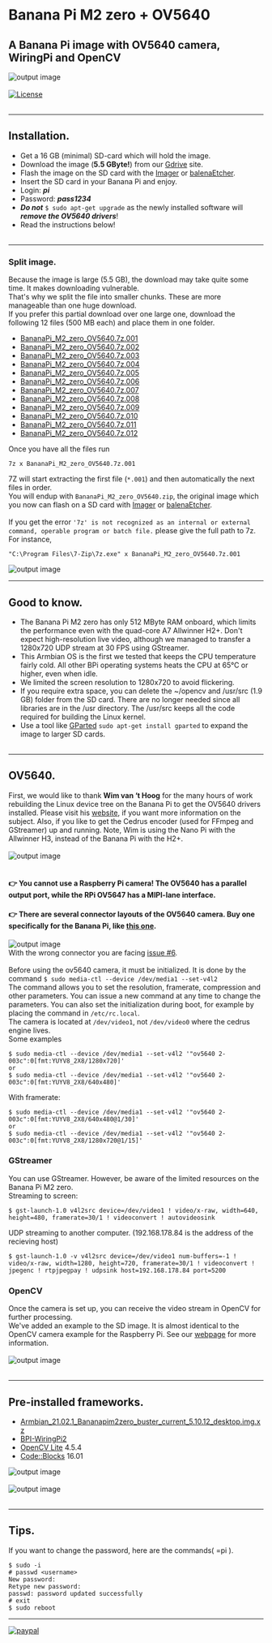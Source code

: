 # Banana Pi M2 zero + OV5640

## A Banana Pi image with OV5640 camera, WiringPi and OpenCV
![output image]( https://qengineering.eu/images/armbian.png )<br/><br/>
[![License](https://img.shields.io/badge/License-BSD%203--Clause-blue.svg)](https://opensource.org/licenses/BSD-3-Clause)<br/><br/>

------------

## Installation.

- Get a 16 GB (minimal) SD-card which will hold the image. 
- Download the image (**5.5 GByte!**) from our [Gdrive](https://drive.google.com/file/d/1oQrsXJ0fXAyKS1lGSZAyrpy-uXZCaG8w/view?usp=sharing) site. 
- Flash the image on the SD card with the [Imager](https://www.raspberrypi.org/software/) or [balenaEtcher](https://www.balena.io/etcher/).
- Insert the SD card in your Banana Pi and enjoy.
- Login: ***pi***
- Password: ***pass1234***
- ***Do not*** `$ sudo apt-get upgrade` as the newly installed software will ***remove the OV5640 drivers***!
- Read the instructions below!<br/><br/>

------------

### Split image.

Because the image is large (5.5 GB), the download may take quite some time. It makes downloading vulnerable.<br/>
That's why we split the file into smaller chunks. These are more manageable than one huge download.<br/>
If you prefer this partial download over one large one, download the following 12 files (500 MB each) and place them in one folder.</br>
- [BananaPi_M2_zero_OV5640.7z.001](https://drive.google.com/file/d/1sEcsguK7ymAknjKK56Fwv1VAeLO4M2jp/view?usp=sharing)
- [BananaPi_M2_zero_OV5640.7z.002](https://drive.google.com/file/d/1Qcl9ElFSOCt0E9v9iCzAKmb1HQv-Ul2U/view?usp=sharing)
- [BananaPi_M2_zero_OV5640.7z.003](https://drive.google.com/file/d/1h8ytekk0tzd3aWJbjXkUYTNrG3meD-Ua/view?usp=sharing)
- [BananaPi_M2_zero_OV5640.7z.004](https://drive.google.com/file/d/1aWZ1u87SOcxqgM4sU1t7sRvgtuzxO-0g/view?usp=sharing)
- [BananaPi_M2_zero_OV5640.7z.005](https://drive.google.com/file/d/1P4PUvnXAqogC9twRKL3ogJ1VumXEkghF/view?usp=sharing)
- [BananaPi_M2_zero_OV5640.7z.006](https://drive.google.com/file/d/1R1rWaP5yrtmfHkhxR4Sp1NE-qY97a3eA/view?usp=sharing)
- [BananaPi_M2_zero_OV5640.7z.007](https://drive.google.com/file/d/1o3Tb2MqQz8Ayakuega1ApcrKQkViCS2X/view?usp=sharing)
- [BananaPi_M2_zero_OV5640.7z.008](https://drive.google.com/file/d/1pK0COokVk5grMYC_taOZg4sJ5g7NVx08/view?usp=sharing)
- [BananaPi_M2_zero_OV5640.7z.009](https://drive.google.com/file/d/1ys7TvsZ38RJ-z9HeEnQbatEsHuiD68yu/view?usp=sharing)
- [BananaPi_M2_zero_OV5640.7z.010](https://drive.google.com/file/d/1CqOTKp8QynT_4q_33CcMJAR6xHVF6L1i/view?usp=sharing)
- [BananaPi_M2_zero_OV5640.7z.011](https://drive.google.com/file/d/15j_NZ65VaSOfZl2O-eq6e5aAITlLUnEU/view?usp=sharing)
- [BananaPi_M2_zero_OV5640.7z.012](https://drive.google.com/file/d/128drF7RwU5NZi1IQ6076nRT1wvqmmm0A/view?usp=sharing)<br/>

Once you have all the files run
```
7z x BananaPi_M2_zero_OV5640.7z.001
```
7Z will start extracting the first file (`*.001`) and then automatically the next files in order.</br>
You will endup with `BananaPi_M2_zero_OV5640.zip`, the original image which you now can flash on a SD card with [Imager](https://www.raspberrypi.org/software/) or [balenaEtcher](https://www.balena.io/etcher/).<br/><br/>
If you get the error `'7z' is not recognized as an internal or external command, operable program or batch file.` please give the full path to 7z. For instance,
```
"C:\Program Files\7-Zip\7z.exe" x BananaPi_M2_zero_OV5640.7z.001
```



![output image]( https://qengineering.eu/images/BananaPiM2zero_2.webp )<br/>

------------

## Good to know.

* The Banana Pi M2 zero has only 512 MByte RAM onboard, which limits the performance even with the quad-core A7 Allwinner H2+. Don't expect high-resolution live video, although we managed to transfer a 1280x720 UDP stream at 30 FPS using GStreamer.
* This Armbian OS is the first we tested that keeps the CPU temperature fairly cold. All other BPi operating systems heats the CPU at 65°C or higher, even when idle.
* We limited the screen resolution to 1280x720 to avoid flickering.
* If you require extra space, you can delete the ~/opencv and /usr/src (1.9 GB) folder from the SD card. There are no longer needed since all libraries are in the /usr directory. The /usr/src keeps all the code required for building the Linux kernel.
* Use a tool like [GParted](https://gparted.org/) `sudo apt-get install gparted` to expand the image to larger SD cards.<br/><br/>

------------

## OV5640.

First, we would like to thank **Wim van ‘t Hoog** for the many hours of work rebuilding the Linux device tree on the Banana Pi to get the OV5640 drivers installed.
Please visit his [website](https://wvthoog.nl/nanopi-ov5640-camera/), if you want more information on the subject. Also, if you like to get the Cedrus encoder (used for FFmpeg and GStreamer) up and running. Note, Wim is using the Nano Pi with the Allwinner H3, instead of the Banana Pi with the H2+.<br/><br/>
![output image]( https://qengineering.eu/images/OV5640_2.webp )<br/><br/>
#### :point_right: You **cannot** use a Raspberry Pi camera! The OV56**40** has a parallel output port, while the RPi OV56**47** has a MIPI-lane interface.<br/>
#### :point_right: There are several connector layouts of the OV5640 camera. Buy one specifically for the Banana Pi, like [this one](https://nl.aliexpress.com/item/32660117929.html).<br/>
![output image]( https://qengineering.eu/github/Connectors2.png )<br/>
With the wrong connector you are facing [issue #6](https://github.com/Qengineering/BananaPi-M2-Zero-OV5640/issues/6).<br/><br/>
Before using the ov5640 camera, it must be initialized. It is done by the command `$ sudo media-ctl --device /dev/media1 --set-v4l2`<br/>
The command allows you to set the resolution, framerate, compression and other parameters. You can issue a new command at any time to change the parameters. You can also set the initialization during boot, for example by placing the command in `/etc/rc.local`.<br/>
The camera is located at `/dev/video1`, not `/dev/video0` where the cedrus engine lives.<br/>
Some examples
```
$ sudo media-ctl --device /dev/media1 --set-v4l2 '"ov5640 2-003c":0[fmt:YUYV8_2X8/1280x720]'
or
$ sudo media-ctl --device /dev/media1 --set-v4l2 '"ov5640 2-003c":0[fmt:YUYV8_2X8/640x480]'
```
With framerate:
```
$ sudo media-ctl --device /dev/media1 --set-v4l2 '"ov5640 2-003c":0[fmt:YUYV8_2X8/640x480@1/30]'
or
$ sudo media-ctl --device /dev/media1 --set-v4l2 '"ov5640 2-003c":0[fmt:YUYV8_2X8/1280x720@1/15]'
```
### GStreamer
You can use GStreamer. However, be aware of the limited resources on the Banana Pi M2 zero.<br/>
Streaming to screen:
```
$ gst-launch-1.0 v4l2src device=/dev/video1 ! video/x-raw, width=640, height=480, framerate=30/1 ! videoconvert ! autovideosink
```
UDP streaming to another computer. (192.168.178.84 is the address of the recieving host)
```
$ gst-launch-1.0 -v v4l2src device=/dev/video1 num-buffers=-1 ! video/x-raw, width=1280, height=720, framerate=30/1 ! videoconvert ! jpegenc ! rtpjpegpay ! udpsink host=192.168.178.84 port=5200
```
### OpenCV
Once the camera is set up, you can receive the video stream in OpenCV for further processing.<br/>
We've added an example to the SD image. It is almost identical to the OpenCV camera example for the Raspberry Pi. See our [webpage](https://qengineering.eu/opencv-c-examples-on-raspberry-pi.html) for more information.<br/><br/>
![output image]( https://qengineering.eu/images/BananaStreet.webp )<br/><br/>

--------

## Pre-installed frameworks.

- [Armbian_21.02.1_Bananapim2zero_buster_current_5.10.12_desktop.img.xz](https://armbian.hosthatch.com/archive/bananapim2zero/archive/)
- [BPI-WiringPi2](https://forum.banana-pi.org/t/banana-pi-m2-zero-wiringpi2/5517/7) 
- [OpenCV Lite](https://qengineering.eu/install-opencv-lite-on-raspberry-pi.html) 4.5.4
- [Code::Blocks](https://qengineering.eu/opencv-c-examples-on-raspberry-pi.html) 16.01

![output image]( https://qengineering.eu/images/Banana_OS_2.png )<br/><br/>
![output image]( https://qengineering.eu/images/MediaBananaPi.webp )<br/><br/>

--------

## Tips.
If you want to change the password, here are the commands( <username>=pi ).<br/>
```
$ sudo -i
# passwd <username>
New password: 
Retype new password: 
passwd: password updated successfully
# exit
$ sudo reboot
```

------------

[![paypal](https://qengineering.eu/images/TipJarSmall4.png)](https://www.paypal.com/cgi-bin/webscr?cmd=_s-xclick&hosted_button_id=CPZTM5BB3FCYL) 
